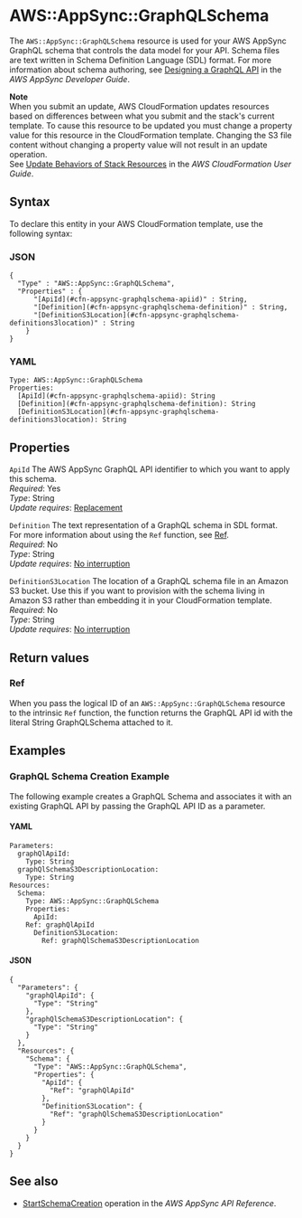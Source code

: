 # AWS::AppSync::GraphQLSchema<a name="aws-resource-appsync-graphqlschema"></a>

The `AWS::AppSync::GraphQLSchema` resource is used for your AWS AppSync GraphQL schema that controls the data model for your API\. Schema files are text written in Schema Definition Language \(SDL\) format\. For more information about schema authoring, see [Designing a GraphQL API](https://docs.aws.amazon.com/appsync/latest/devguide/designing-a-graphql-api.html) in the *AWS AppSync Developer Guide*\.

**Note**  
When you submit an update, AWS CloudFormation updates resources based on differences between what you submit and the stack's current template\. To cause this resource to be updated you must change a property value for this resource in the CloudFormation template\. Changing the S3 file content without changing a property value will not result in an update operation\.  
See [Update Behaviors of Stack Resources](https://docs.aws.amazon.com/AWSCloudFormation/latest/UserGuide/using-cfn-updating-stacks-update-behaviors.html) in the *AWS CloudFormation User Guide*\.

## Syntax<a name="aws-resource-appsync-graphqlschema-syntax"></a>

To declare this entity in your AWS CloudFormation template, use the following syntax:

### JSON<a name="aws-resource-appsync-graphqlschema-syntax.json"></a>

```
{
  "Type" : "AWS::AppSync::GraphQLSchema",
  "Properties" : {
      "[ApiId](#cfn-appsync-graphqlschema-apiid)" : String,
      "[Definition](#cfn-appsync-graphqlschema-definition)" : String,
      "[DefinitionS3Location](#cfn-appsync-graphqlschema-definitions3location)" : String
    }
}
```

### YAML<a name="aws-resource-appsync-graphqlschema-syntax.yaml"></a>

```
Type: AWS::AppSync::GraphQLSchema
Properties: 
  [ApiId](#cfn-appsync-graphqlschema-apiid): String
  [Definition](#cfn-appsync-graphqlschema-definition): String
  [DefinitionS3Location](#cfn-appsync-graphqlschema-definitions3location): String
```

## Properties<a name="aws-resource-appsync-graphqlschema-properties"></a>

`ApiId`  <a name="cfn-appsync-graphqlschema-apiid"></a>
The AWS AppSync GraphQL API identifier to which you want to apply this schema\.  
*Required*: Yes  
*Type*: String  
*Update requires*: [Replacement](https://docs.aws.amazon.com/AWSCloudFormation/latest/UserGuide/using-cfn-updating-stacks-update-behaviors.html#update-replacement)

`Definition`  <a name="cfn-appsync-graphqlschema-definition"></a>
The text representation of a GraphQL schema in SDL format\.  
For more information about using the `Ref` function, see [Ref](https://docs.aws.amazon.com/AWSCloudFormation/latest/UserGuide/intrinsic-function-reference-ref)\.  
*Required*: No  
*Type*: String  
*Update requires*: [No interruption](https://docs.aws.amazon.com/AWSCloudFormation/latest/UserGuide/using-cfn-updating-stacks-update-behaviors.html#update-no-interrupt)

`DefinitionS3Location`  <a name="cfn-appsync-graphqlschema-definitions3location"></a>
The location of a GraphQL schema file in an Amazon S3 bucket\. Use this if you want to provision with the schema living in Amazon S3 rather than embedding it in your CloudFormation template\.  
*Required*: No  
*Type*: String  
*Update requires*: [No interruption](https://docs.aws.amazon.com/AWSCloudFormation/latest/UserGuide/using-cfn-updating-stacks-update-behaviors.html#update-no-interrupt)

## Return values<a name="aws-resource-appsync-graphqlschema-return-values"></a>

### Ref<a name="aws-resource-appsync-graphqlschema-return-values-ref"></a>

When you pass the logical ID of an `AWS::AppSync::GraphQLSchema` resource to the intrinsic `Ref` function, the function returns the GraphQL API id with the literal String GraphQLSchema attached to it\. 

## Examples<a name="aws-resource-appsync-graphqlschema--examples"></a>

### GraphQL Schema Creation Example<a name="aws-resource-appsync-graphqlschema--examples--GraphQL_Schema_Creation_Example"></a>

The following example creates a GraphQL Schema and associates it with an existing GraphQL API by passing the GraphQL API ID as a parameter\.

#### YAML<a name="aws-resource-appsync-graphqlschema--examples--GraphQL_Schema_Creation_Example--yaml"></a>

```
Parameters:
  graphQlApiId:
    Type: String
  graphQlSchemaS3DescriptionLocation:
    Type: String
Resources:
  Schema:
    Type: AWS::AppSync::GraphQLSchema
    Properties:
      ApiId:
	Ref: graphQlApiId
      DefinitionS3Location:
        Ref: graphQlSchemaS3DescriptionLocation
```

#### JSON<a name="aws-resource-appsync-graphqlschema--examples--GraphQL_Schema_Creation_Example--json"></a>

```
{
  "Parameters": {
    "graphQlApiId": {
      "Type": "String"
    },
    "graphQlSchemaS3DescriptionLocation": {
      "Type": "String"
    }
  },
  "Resources": {
    "Schema": {
      "Type": "AWS::AppSync::GraphQLSchema",
      "Properties": {
        "ApiId": {
          "Ref": "graphQlApiId"
        },
        "DefinitionS3Location": {
          "Ref": "graphQlSchemaS3DescriptionLocation"
        }
      }       
    }
  }
}
```

## See also<a name="aws-resource-appsync-graphqlschema--seealso"></a>
+  [StartSchemaCreation](https://docs.aws.amazon.com/appsync/latest/APIReference/API_StartSchemaCreation.html) operation in the *AWS AppSync API Reference*\.